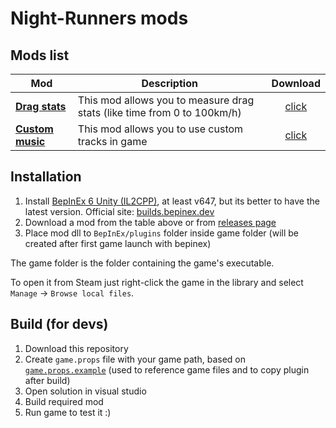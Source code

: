 # Night-Runners mods

## Mods list

Mod | Description | Download
-|-|:-:
| [**Drag stats**](https://github.com/Scoolnik/SK.NRMods/tree/master/SK.NRMods.DragStats/README.md) | This mod allows you to measure drag stats (like time from 0 to 100km/h) | [click](https://github.com/Scoolnik/SK.NRMods/releases/download/DS-v1.0.2/SK.NRMods.DragStats.dll)|
| [**Custom music**](https://github.com/Scoolnik/SK.NRMods/blob/master/SK.NRMods.CustomMusic/README.md) | This mod allows you to use custom tracks in game | [click](https://github.com/Scoolnik/SK.NRMods/releases/download/CM-v1.0.2/SK.NRMods.CustomMusic.zip)|

## Installation
1. Install [BepInEx 6 Unity (IL2CPP)](https://builds.bepinex.dev/projects/bepinex_be/692/BepInEx-Unity.IL2CPP-win-x64-6.0.0-be.692%2B851521c.zip), at least v647, but its better to have the latest version. Official site: [builds.bepinex.dev﻿](https://builds.bepinex.dev/projects/bepinex_be)
2. Download a mod from the table above or from [releases page](https://github.com/Scoolnik/SK.NRMods/releases)
3. Place mod dll to `BepInEx/plugins` folder inside game folder (will be created after first game launch with bepinex)

﻿The game folder is the folder containing the game's executable.

To open it from Steam just right-click the game in the library and select `Manage` -> `Browse local files`.

## Build (for devs)

1. Download this repository
2. Create `game.props` file with your game path, based on [`game.props.example`](https://github.com/Scoolnik/SK.NRMods/blob/master/game.props.example) (used to reference game files and to copy plugin after build)
3. Open solution in visual studio
4. Build required mod
5. Run game to test it :)

